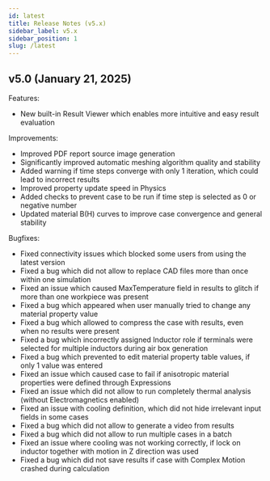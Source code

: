 ```yaml
---
id: latest
title: Release Notes (v5.x)
sidebar_label: v5.x
sidebar_position: 1
slug: /latest
---
```



## v5.0 (January 21, 2025)

Features:

* New built-in Result Viewer which enables more intuitive and easy result evaluation

Improvements:

* Improved PDF report source image generation
* Significantly improved automatic meshing algorithm quality and stability
* Added warning if time steps converge with only 1 iteration, which could lead to incorrect results
* Improved property update speed in Physics
* Added checks to prevent case to be run if time step is selected as 0 or negative number
* Updated material B(H) curves to improve case convergence and general stability

Bugfixes:

* Fixed connectivity issues which blocked some users from using the latest version
* Fixed a bug which did not allow to replace CAD files more than once within one simulation
* Fixed an issue which caused MaxTemperature field in results to glitch if more than one workpiece was present
* Fixed a bug which appeared when user manually tried to change any material property value
* Fixed a bug which allowed to compress the case with results, even when no results were present
* Fixed a bug which incorrectly assigned Inductor role if terminals were selected for multiple inductors during air box generation
* Fixed a bug which prevented to edit material property table values, if only 1 value was entered
* Fixed an issue which caused case to fail if anisotropic material properties were defined through Expressions
* Fixed an issue which did not allow to run completely thermal analysis (without Electromagnetics enabled)
* Fixed an issue with cooling definition, which did not hide irrelevant input fields in some cases
* Fixed a bug which did not allow to generate a video from results
* Fixed a bug which did not allow to run multiple cases in a batch
* Fixed an issue where cooling was not working correctly, if lock on inductor together with motion in Z direction was used
* Fixed a bug which did not save results if case with Complex Motion crashed during calculation

